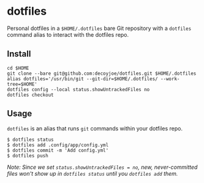 
# dotfiles

Personal dotfiles in a `$HOME/.dotfiles` bare Git repository with a `dotfiles`
command alias to interact with the dotfiles repo.

## Install

```shell
cd $HOME
git clone --bare git@github.com:decoyjoe/dotfiles.git $HOME/.dotfiles
alias dotfiles='/usr/bin/git --git-dir=$HOME/.dotfiles/ --work-tree=$HOME'
dotfiles config --local status.showUntrackedFiles no
dotfiles checkout
```

## Usage

`dotfiles` is an alias that runs `git` commands within your dotfiles repo.

```console
$ dotfiles status
$ dotfiles add .config/app/config.yml
$ dotfiles commit -m 'Add config.yml'
$ dotfiles push
```

_Note: Since we set `status.showUntrackedFiles = no`, new, never-committed files
won't show up in `dotfiles status` until you `dotfiles add` them._

